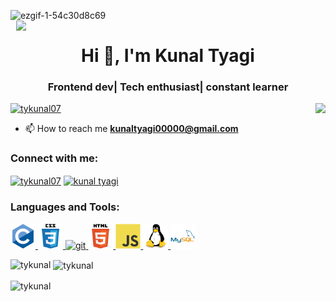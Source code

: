 ![ezgif-1-54c30d8c69](https://user-images.githubusercontent.com/93856353/202189860-6edae34b-dd8d-4f9e-bf0c-17fbb7187db1.gif)
<img src="https://4kwallpapers.com/images/walls/thumbs_2t/5947.png" align="right" width="495">
<h1 align="center">Hi 👋, I'm Kunal Tyagi</h1>
<h3 align="center">Frontend dev| Tech enthusiast| constant learner</h3>
<img src="https://media4.giphy.com/media/qgQUggAC3Pfv687qPC/giphy.gif?cid=790b761182c5bf908f6c1c2ed1acf8ce7dc4aac18a4a65d6&rid=giphy.gif&ct=g" align="right">
<p align="left"> <a href="https://twitter.com/tykunal07" target="blank"><img src="https://img.shields.io/twitter/follow/tykunal07?logo=twitter&style=for-the-badge" alt="tykunal07" /></a> </p>

- 📫 How to reach me **kunaltyagi00000@gmail.com**

<h3 align="left">Connect with me:</h3>
<p align="left">
<a href="https://twitter.com/tykunal07" target="blank"><img align="center" src="https://raw.githubusercontent.com/rahuldkjain/github-profile-readme-generator/master/src/images/icons/Social/twitter.svg" alt="tykunal07" height="30" width="40" /></a>
<a href="https://linkedin.com/in/kunal tyagi" target="blank"><img align="center" src="https://raw.githubusercontent.com/rahuldkjain/github-profile-readme-generator/master/src/images/icons/Social/linked-in-alt.svg" alt="kunal tyagi" height="30" width="40" /></a>
</p>

<h3 align="left">Languages and Tools:</h3>
<p align="left"> <a href="https://www.cprogramming.com/" target="_blank" rel="noreferrer"> <img src="https://raw.githubusercontent.com/devicons/devicon/master/icons/c/c-original.svg" alt="c" width="40" height="40"/> </a> <a href="https://www.w3schools.com/css/" target="_blank" rel="noreferrer"> <img src="https://raw.githubusercontent.com/devicons/devicon/master/icons/css3/css3-original-wordmark.svg" alt="css3" width="40" height="40"/> </a> <a href="https://git-scm.com/" target="_blank" rel="noreferrer"> <img src="https://www.vectorlogo.zone/logos/git-scm/git-scm-icon.svg" alt="git" width="40" height="40"/> </a> <a href="https://www.w3.org/html/" target="_blank" rel="noreferrer"> <img src="https://raw.githubusercontent.com/devicons/devicon/master/icons/html5/html5-original-wordmark.svg" alt="html5" width="40" height="40"/> </a> <a href="https://developer.mozilla.org/en-US/docs/Web/JavaScript" target="_blank" rel="noreferrer"> <img src="https://raw.githubusercontent.com/devicons/devicon/master/icons/javascript/javascript-original.svg" alt="javascript" width="40" height="40"/> </a> <a href="https://www.linux.org/" target="_blank" rel="noreferrer"> <img src="https://raw.githubusercontent.com/devicons/devicon/master/icons/linux/linux-original.svg" alt="linux" width="40" height="40"/> </a> <a href="https://www.mysql.com/" target="_blank" rel="noreferrer"> <img src="https://raw.githubusercontent.com/devicons/devicon/master/icons/mysql/mysql-original-wordmark.svg" alt="mysql" width="40" height="40"/> </a> </p>

<p><img align="left" src="https://github-readme-stats.vercel.app/api/top-langs?username=tykunal&show_icons=true&locale=en&layout=compact" alt="tykunal" /></p>

<p>&nbsp;<img align="center" src="https://github-readme-stats.vercel.app/api?username=tykunal&show_icons=true&locale=en" alt="tykunal" /></p>

<p><img align="center" src="https://github-readme-streak-stats.herokuapp.com/?user=tykunal&" alt="tykunal" /></p>
